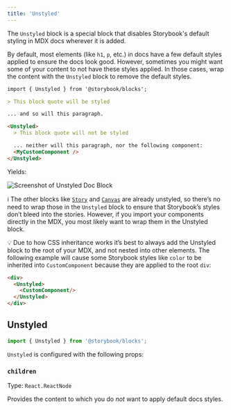 ```yaml
---
title: 'Unstyled'
---
```


The `Unstyled` block is a special block that disables Storybook's default styling in MDX docs wherever it is added.

By default, most elements (like `h1`, `p`, etc.) in docs have a few default styles applied to ensure the docs look good. However, sometimes you might want some of your content to not have these styles applied. In those cases, wrap the content with the `Unstyled` block to remove the default styles.

<!-- prettier-ignore-start -->
```md
import { Unstyled } from '@storybook/blocks';

> This block quote will be styled

... and so will this paragraph.

<Unstyled>
  > This block quote will not be styled

  ... neither will this paragraph, nor the following component:
  <MyCustomComponent />
</Unstyled>
```
<!-- prettier-ignore-end -->

Yields:

![Screenshot of Unstyled Doc Block](TK)

<div class="aside">

ℹ️ The other blocks like [`Story`](./doc-block-story.md) and [`Canvas`](./doc-block-canvas.md) are already unstyled, so there’s no need to wrap those in the `Unstyled` block to ensure that Storybook’s styles don’t bleed into the stories. However, if you import your components directly in the MDX, you most likely want to wrap them in the Unstyled block.

</div>

<div class="aside">

💡 Due to how CSS inheritance works it’s best to always add the Unstyled block to the root of your MDX, and not nested into other elements. The following example will cause some Storybook styles like `color` to be inherited into `CustomComponent` because they are applied to the root `div`:

<!-- prettier-ignore-start -->
```md
<div>
  <Unstyled>
    <CustomComponent/>
  </Unstyled>
</div>
```
<!-- prettier-ignore-end -->

</div>

## Unstyled

```js
import { Unstyled } from '@storybook/blocks';
```

`Unstyled` is configured with the following props:

### `children`

Type: `React.ReactNode`

Provides the content to which you do _not_ want to apply default docs styles.
